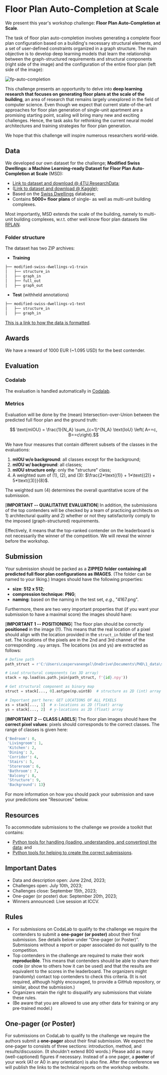 # Floor Plan Auto-Completion at Scale
We present this year's workshop challenge: **Floor Plan Auto-Completion at Scale**.

The task of floor plan auto-completion involves generating a complete floor plan configuration based on a building's necessary structural elements, and a set of user-defined constraints organized in a graph structure. The main objective is to develop deep learning models that learn the relationship between the graph-structured requirements and structural components (right side of the image) and the configuration of the entire floor plan (left side of the image):

![fp-auto-completion](https://github.com/cvaad-workshop/iccv23-challenge/assets/40263235/b5f96e97-ad38-4e14-8270-7dcb337575e4)

This challenge presents an opportunity to delve into **deep learning research that focuses on generating floor plans at the scale of the building**, an area of research that remains largely unexplored in the field of computer science. Even though we expect that current state-of-the-art approaches for floor plan generation of single-unit apartment are a promising starting point, scaling will bring many new and exciting challenges. Hence, the task asks for rethinking the current neural model architectures and training strategies for floor plan generation. 

We hope that this challenge will inspire numerous researchers world-wide.

## Data
We developed our own dataset for the challenge; **Modified Swiss Dwellings: a Machine Learning-ready Dataset for Floor Plan Auto-Completion at Scale** (MSD):

- [Link to dataset and download @ 4TU.ResearchData](https://data.4tu.nl/datasets/e1d89cb5-6872-48fc-be63-aadd687ee6f9);
- ([Link to dataset and download @ Kaggle](https://www.kaggle.com/datasets/caspervanengelenburg/modified-swiss-dwellings));
- Based on the [Swiss Dwellings](https://zenodo.org/record/7788422) database;
- Contains **5000+ floor plans** of single- as well as multi-unit building complexes.

Most importantly, MSD extends the scale of the building, namely to multi-unit building complexes, w.r.t. other well know floor plan datasets like [RPLAN](http://staff.ustc.edu.cn/~fuxm/projects/DeepLayout/index.html).

### Folder structure
The dataset has two ZIP archives:

- **Training**
```markdown
├── modified-swiss-dwellings-v1-train
│   ├── structure_in
│   ├── graph_in
│   ├── full_out
│   ├── graph_out
```

- **Test** (withheld annotations)
```markdown
├── modified-swiss-dwellings-v1-test
│   ├── structure_in
│   ├── graph_in
```

[This is a link to how the data is formatted](https://github.com/cvaad-workshop/iccv23-challenge/blob/main/data-README.md).

## Awards
We have a reward of 1000 EUR (~1.095 USD) for the best contender. 

## Evaluation

### Codalab
The evaluation is handled automatically in [Codalab](). 

### Metrics
Evaluation will be done by the (mean) Intersection-over-Union between the predicted full floor plan and the ground truth:

$$ \text{mIOU} = \frac{1}{N_A} \sum_{c=1}^{N_A} \text{IoU} \left( A==c, B==c\right).$$

We have four measures that contain different subsets of the classes in the evaluations:

1. **mIOU w/o background**: all classes except for the background;
2. **mIOU w/ background**: all classes;
3. **mIOU structure only**: only the "structure" class;
4. A weighted sum of (1), (2), and (3): $\frac{2*\text{(1)} + 1*\text{(2)} + 5*\text{(3)}}{8}$.

The weighted sum (4) determines the overall quantitative score of the submission.

\[**IMPORTANT -- QUALITATIVE EVALUATION**\]
In addition, the submissions of the top contenders will be checked by a team of practicing architects on 1) architectural quality and 2) whether or not they satisfactorily comply to the imposed (graph-structured) requirements. 

Effectively, it means that the top-ranked contender on the leaderboard is not necessarily the winner of the competition. We will reveal the winner before the workshop. 

## Submission
Your submission should be packed as a **ZIPPED folder containing all predicted full floor plan configurations as IMAGES**. (The folder can be named to your liking.) Images should have the following properties:

- **size**: **512 x 512**;
- **compression technique**: **PNG**;
- **naming**: based on the naming in the test set, *e.g.*, "4167.png".

Furthermore, there are two very important properties that (if you want your submission to have a maximal score) the images should have:

\[**IMPORTANT 1 -- POSITIONING**\]
The floor plan should be correctly **positioned** in the image (!!). This means that the real location of a pixel should align with the location provided in the `struct_in` folder of the test set. The locations of the pixels are in the 2nd and 3rd channel of the corresponding `.npy` arrays. The locations (xs and ys) are extracted as follows:

```python
# Define path
path_struct = r'C:\Users\caspervanengel\OneDrive\Documents\PHD\1_data\swiss-dwellings\3.0.0\cvaad-challenge\test\struct_in'  # change this to your own path (!)

# Load structural components (as 3D array)
stack = np.load(os.path.join(path_struct, f'{id}.npy'))

# Get structural component as binary map
struct = stack[..., 0].astype(np.uint8)  # structure as 2D (int) array

# Important part here: GET LOCATIONS OF ALL PIXELS
xs = stack[..., 1]  # x-locations as 2D (float) array
ys = stack[..., 2]  # y-locations as 2D (float) array
```

\[**IMPORTANT 2 -- CLASS LABELS**\]
The floor plan images should have the **correct pixel values**: pixels should corresponds to the correct classes. The range of classes is given here:

```python
{'Bedroom': 0,
 'Livingroom': 1,
 'Kitchen': 2,
 'Dining': 3,
 'Corridor': 4,
 'Stairs': 5,
 'Storeroom': 6,
 'Bathroom': 7,
 'Balcony': 8,
 'Structure': 9,
 'Background': 13}
```

For more information on how you should pack your submission and save your predictions see "Resources" below.

## Resources
To accommodate submissions to the challenge we provide a toolkit that contains:
- [Python tools for handling (loading, understanding, and converting) the data](https://github.com/cvaad-workshop/iccv23-challenge/blob/main/guidelines.ipynb); and 
- [Python tools for helping to create the correct submissions](https://github.com/cvaad-workshop/iccv23-challenge/blob/main/submission.ipynb).

## Important Dates
- Data and description open: June 22nd, 2023;
- Challenges open: July 10th, 2023;
- Challenges close: September 15th, 2023;
- One-pager (or poster) due: September 20th, 2023;
- Winners announced: Live session at ICCV.

## Rules
- For submissions on CodaLab to qualify to the challenge we require the contenders to submit a **one-pager** **(or poster)** about their final submission. See details below under “One-pager (or Poster)”. Submissions without a report or paper associated do not qualify to the competition.
- Top contenders in the challenge are required to make their work **reproducible**. This means that contenders should be able to share their code (or show to others how it can be used) and that the results are equivalent to the scores in the leaderboard. The organizers might (randomly) contact top contenders to check this criteria. (It is not required, although highly encouraged, to provide a GitHub repository, or similar, about the submission.)
- Organizers retain the right to disqualify any submissions that violate these rules.
- (Be aware that you are allowed to use any other data for training or any pre-trained model.)

## One-pager (or Poster)
For submissions on CodaLab to qualify to the challenge we require the authors submit a **one-pager** about their final submission. We expect the one-pager to consists of three sections: introduction, method, and results/discussion. (It shouldn't extend 800 words.) Please add as many (well-captioned) figures if necessary. Instead of a one pager, a **poster** of your work (A1 or A0 in any orientation) is also fine. After the conference we will publish the links to the technical reports on the workshop website.
